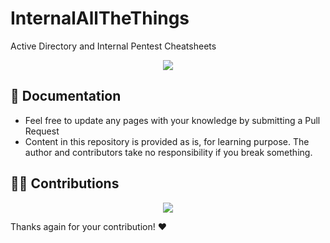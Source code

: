 # InternalAllTheThings

Active Directory and Internal Pentest Cheatsheets


<p align="center">
  <img src="https://raw.githubusercontent.com/swisskyrepo/InternalAllTheThings/master/assets/banner.png">
</p>


📖 Documentation
-----

* Feel free to update any pages with your knowledge by submitting a Pull Request
* Content in this repository is provided as is, for learning purpose. The author and contributors take no responsibility if you break something.


👨‍💻 Contributions
-----

<p align="center">
<a href="https://github.com/swisskyrepo/InternalAllTheThings/graphs/contributors">
  <img src="https://contrib.rocks/image?repo=swisskyrepo/InternalAllTheThings&max=36">
</a>
</p>

Thanks again for your contribution! :heart: